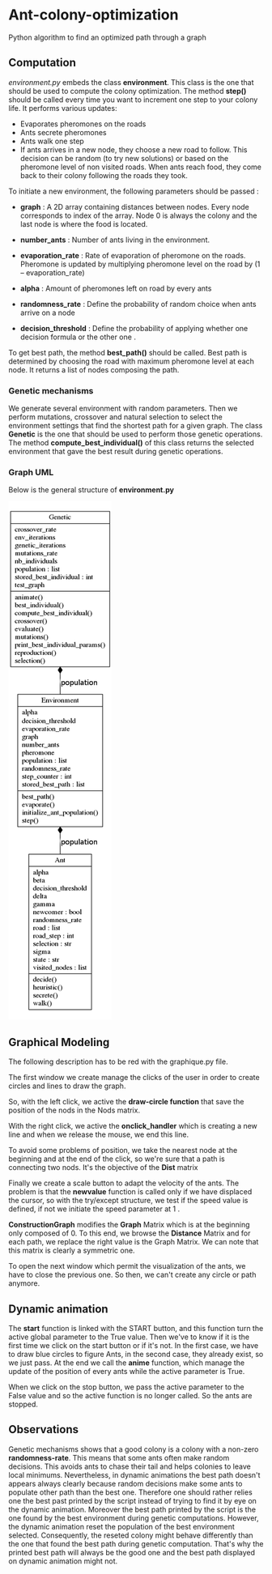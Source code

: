 # Ant-colony-optimization
Python algorithm to find an optimized path through a graph

## Computation

*environment.py* embeds the class **environment**. This class is the one that should be used to compute the colony optimization. The method **step()** should be called every time you want to increment one step to your colony life. It performs various updates:

- Evaporates pheromones on the roads
- Ants secrete pheromones
- Ants walk one step
- If ants arrives in a new node, they choose a new road to follow. This decision can be random (to try new solutions) or based on the pheromone level of non visited roads. When ants reach food, they come back to their colony following the roads they took.

To initiate a new environment, the following parameters should be passed :

- **graph** : A 2D array containing distances between nodes. Every node corresponds to index of the array. Node 0 is always the colony and the last node is where the food is located.

- **number_ants** : Number of ants living in the environment.

- **evaporation_rate** : Rate of evaporation of pheromone on the roads. Pheromone is updated by multiplying pheromone level on the road by (1 – evaporation_rate)

- **alpha** : Amount of pheromones left on road by every ants

- **randomness_rate** : Define the probability of random choice when ants arrive on a node

- **decision_threshold** : Define the probability of applying whether one decision formula or the other one .

To get best path, the method **best_path()** should be called. Best path is determined by choosing the road with maximum pheromone level at each node. It returns a list of nodes composing the path.

### Genetic mechanisms

We generate several environment with random parameters. Then we perform mutations, crossover and natural selection to select the environment settings that find the shortest path for a given graph. The class **Genetic** is the one that should be used to perform those genetic operations. The method **compute_best_individual()** of this class returns the selected environment that gave the best result during genetic operations.

### Graph UML
Below is the general structure of **environment.py**

![graph UML](graph_uml.png)


## Graphical Modeling

The following description has to be red with the graphique.py file.

The first window we create manage the clicks of the user in order to create circles and lines to draw the graph. 

So, with the left click, we active the **draw-circle function** that save the position of the nods in the Nods matrix. 

With the right click, we active the **onclick_handler** which is creating a new line and when we release the mouse, we end this line.

To avoid some problems of position, we take the nearest node at the beginning and at the end of the click, so we're sure that a path is connecting two nods. It's the objective of the **Dist** matrix 

Finally we create a scale button to adapt the velocity of the ants. The problem is that the **newvalue** function is called only if we have displaced the cursor, so with the try/except structure, we test if the speed value is defined, if not we initiate the speed parameter at 1 .

**ConstructionGraph** modifies the **Graph** Matrix which is at the beginning only composed of 0. To this end, we browse the **Distance** Matrix and for each path, we replace the right value is the Graph Matrix. We can note that this matrix is clearly a symmetric one.

To open the next window which permit the visualization of the ants, we have to close the previous one. So then, we can't create any circle or path anymore.

## Dynamic animation

The **start** function is linked with the START button, and this function turn the active global parameter to the True value. Then we've to know if it is the first time we click on the start button or if it's not. In the first case, we have to draw blue circles to figure Ants, in the second case, they already exist, so we just pass. At the end we call the **anime** function, which manage the update of the position of every ants while the active parameter is True. 

When we click on the stop button, we pass the active parameter to the False value and so the active function is no longer called. So the ants are stopped. 

## Observations

Genetic mechanisms shows that a good colony is a colony with a non-zero **randomness-rate**. This means that some ants often make random decisions. This avoids ants to chase their tail and helps colonies to leave local minimums. Nevertheless, in dynamic animations the best path doesn't appears always clearly because random decisions make some ants to populate other path than the best one. Therefore one should rather relies one the best past printed by the script instead of trying to find it by eye on the dynamic animation. Moreover the best path printed by the script is the one found by the best environment during genetic computations. However, the dynamic animation reset the population of the best environment selected. Consequently, the reseted colony might behave differently than the one that found the best path during genetic computation. That's why the printed best path will always be the good one and the best path displayed on dynamic animation might not.
